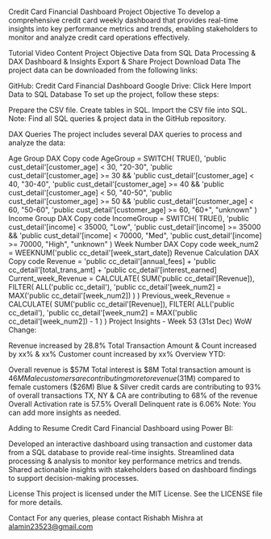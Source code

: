 Credit Card Financial Dashboard
Project Objective
To develop a comprehensive credit card weekly dashboard that provides real-time insights into key performance metrics and trends, enabling stakeholders to monitor and analyze credit card operations effectively.

Tutorial Video Content
Project Objective
Data from SQL
Data Processing & DAX
Dashboard & Insights
Export & Share Project
Download Data
The project data can be downloaded from the following links:

GitHub: Credit Card Financial Dashboard
Google Drive: Click Here
Import Data to SQL Database
To set up the project, follow these steps:

Prepare the CSV file.
Create tables in SQL.
Import the CSV file into SQL.
Note: Find all SQL queries & project data in the GitHub repository.

DAX Queries
The project includes several DAX queries to process and analyze the data:

Age Group
DAX
Copy code
AgeGroup = SWITCH(
    TRUE(),
    'public cust_detail'[customer_age] < 30, "20-30",
    'public cust_detail'[customer_age] >= 30 && 'public cust_detail'[customer_age] < 40, "30-40",
    'public cust_detail'[customer_age] >= 40 && 'public cust_detail'[customer_age] < 50, "40-50",
    'public cust_detail'[customer_age] >= 50 && 'public cust_detail'[customer_age] < 60, "50-60",
    'public cust_detail'[customer_age] >= 60, "60+",
    "unknown"
)
Income Group
DAX
Copy code
IncomeGroup = SWITCH(
    TRUE(),
    'public cust_detail'[income] < 35000, "Low",
    'public cust_detail'[income] >= 35000 && 'public cust_detail'[income] < 70000, "Med",
    'public cust_detail'[income] >= 70000, "High",
    "unknown"
)
Week Number
DAX
Copy code
week_num2 = WEEKNUM('public cc_detail'[week_start_date])
Revenue Calculation
DAX
Copy code
Revenue = 'public cc_detail'[annual_fees] + 'public cc_detail'[total_trans_amt] + 'public cc_detail'[interest_earned]
Current_week_Revenue = CALCULATE(
    SUM('public cc_detail'[Revenue]),
    FILTER(
        ALL('public cc_detail'),
        'public cc_detail'[week_num2] = MAX('public cc_detail'[week_num2])
    )
)
Previous_week_Revenue = CALCULATE(
    SUM('public cc_detail'[Revenue]),
    FILTER(
        ALL('public cc_detail'),
        'public cc_detail'[week_num2] = MAX('public cc_detail'[week_num2]) - 1
    )
)
Project Insights - Week 53 (31st Dec)
WoW Change:

Revenue increased by 28.8%
Total Transaction Amount & Count increased by xx% & xx%
Customer count increased by xx%
Overview YTD:

Overall revenue is $57M
Total interest is $8M
Total transaction amount is $46M
Male customers are contributing more to revenue ($31M) compared to female customers ($26M)
Blue & Silver credit cards are contributing to 93% of overall transactions
TX, NY & CA are contributing to 68% of the revenue
Overall Activation rate is 57.5%
Overall Delinquent rate is 6.06%
Note: You can add more insights as needed.

Adding to Resume
Credit Card Financial Dashboard using Power BI:

Developed an interactive dashboard using transaction and customer data from a SQL database to provide real-time insights.
Streamlined data processing & analysis to monitor key performance metrics and trends.
Shared actionable insights with stakeholders based on dashboard findings to support decision-making processes.

License
This project is licensed under the MIT License. See the LICENSE file for more details.

Contact
For any queries, please contact Rishabh Mishra at alamin23523@gmail.com
